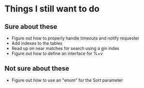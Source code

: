 # Things I still want to do

## Sure about these
* Figure out how to properly handle timeouts and notify requester
* Add indexes to the tables
* Read up on near matches for search using a gin index
* Figure out how to define an interface for %+v

## Not sure about these
* Figure out how to use an "enum" for the Sort parameter
